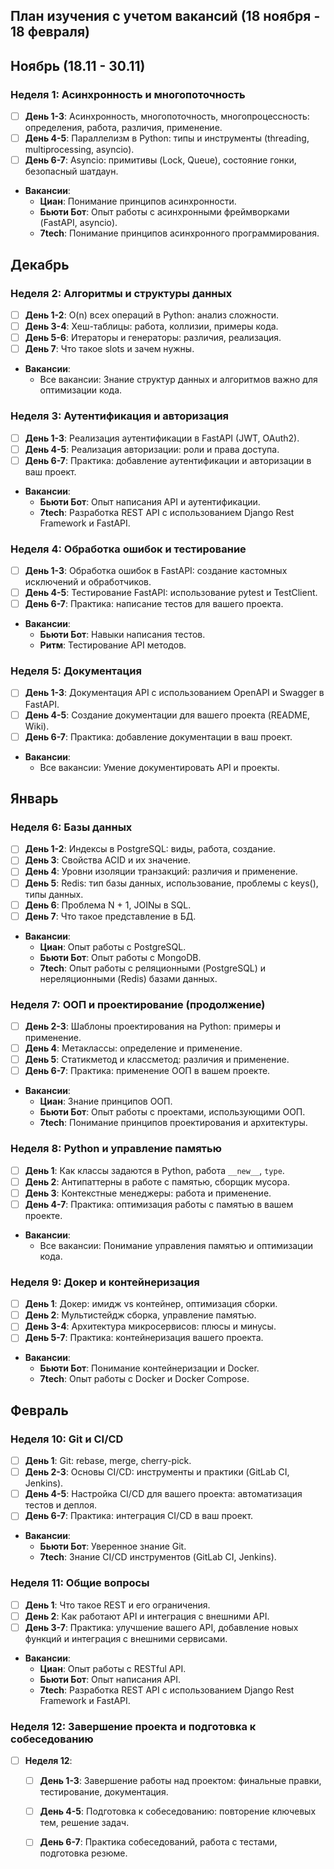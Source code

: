 ## План изучения с учетом вакансий (18 ноября - 18 февраля)

## Ноябрь (18.11 - 30.11)
### Неделя 1: Асинхронность и многопоточность
- [ ] **День 1-3**: Асинхронность, многопоточность, многопроцессность: определения, работа, различия, применение.
- [ ] **День 4-5**: Параллелизм в Python: типы и инструменты (threading, multiprocessing, asyncio).
- [ ] **День 6-7**: Asyncio: примитивы (Lock, Queue), состояние гонки, безопасный шатдаун.
- **Вакансии**:
  - **Циан**: Понимание принципов асинхронности.
  - **Бьюти Бот**: Опыт работы с асинхронными фреймворками (FastAPI, asyncio).
  - **7tech**: Понимание принципов асинхронного программирования.

## Декабрь
### Неделя 2: Алгоритмы и структуры данных
- [ ] **День 1-2**: O(n) всех операций в Python: анализ сложности.
- [ ] **День 3-4**: Хеш-таблицы: работа, коллизии, примеры кода.
- [ ] **День 5-6**: Итераторы и генераторы: различия, реализация.
- [ ] **День 7**: Что такое slots и зачем нужны.
- **Вакансии**:
  - Все вакансии: Знание структур данных и алгоритмов важно для оптимизации кода.

### Неделя 3: Аутентификация и авторизация
- [ ] **День 1-3**: Реализация аутентификации в FastAPI (JWT, OAuth2).
- [ ] **День 4-5**: Реализация авторизации: роли и права доступа.
- [ ] **День 6-7**: Практика: добавление аутентификации и авторизации в ваш проект.
- **Вакансии**:
  - **Бьюти Бот**: Опыт написания API и аутентификации.
  - **7tech**: Разработка REST API с использованием Django Rest Framework и FastAPI.

### Неделя 4: Обработка ошибок и тестирование
- [ ] **День 1-3**: Обработка ошибок в FastAPI: создание кастомных исключений и обработчиков.
- [ ] **День 4-5**: Тестирование FastAPI: использование pytest и TestClient.
- [ ] **День 6-7**: Практика: написание тестов для вашего проекта.
- **Вакансии**:
  - **Бьюти Бот**: Навыки написания тестов.
  - **Ритм**: Тестирование API методов.

### Неделя 5: Документация
- [ ] **День 1-3**: Документация API с использованием OpenAPI и Swagger в FastAPI.
- [ ] **День 4-5**: Создание документации для вашего проекта (README, Wiki).
- [ ] **День 6-7**: Практика: добавление документации в ваш проект.
- **Вакансии**:
  - Все вакансии: Умение документировать API и проекты.

## Январь
### Неделя 6: Базы данных
- [ ] **День 1-2**: Индексы в PostgreSQL: виды, работа, создание.
- [ ] **День 3**: Свойства ACID и их значение.
- [ ] **День 4**: Уровни изоляции транзакций: различия и применение.
- [ ] **День 5**: Redis: тип базы данных, использование, проблемы с keys(), типы данных.
- [ ] **День 6**: Проблема N + 1, JOINы в SQL.
- [ ] **День 7**: Что такое представление в БД.
- **Вакансии**:
  - **Циан**: Опыт работы с PostgreSQL.
  - **Бьюти Бот**: Опыт работы с MongoDB.
  - **7tech**: Опыт работы с реляционными (PostgreSQL) и нереляционными (Redis) базами данных.

### Неделя 7: ООП и проектирование (продолжение)
- [ ] **День 2-3**: Шаблоны проектирования на Python: примеры и применение.
- [ ] **День 4**: Метаклассы: определение и применение.
- [ ] **День 5**: Статикметод и классметод: различия и применение.
- [ ] **День 6-7**: Практика: применение ООП в вашем проекте.
- **Вакансии**:
  - **Циан**: Знание принципов ООП.
  - **Бьюти Бот**: Опыт работы с проектами, использующими ООП.
  - **7tech**: Понимание принципов проектирования и архитектуры.

### Неделя 8: Python и управление памятью
- [ ] **День 1**: Как классы задаются в Python, работа `__new__`, `type`.
- [ ] **День 2**: Антипаттерны в работе с памятью, сборщик мусора.
- [ ] **День 3**: Контекстные менеджеры: работа и применение.
- [ ] **День 4-7**: Практика: оптимизация работы с памятью в вашем проекте.
- **Вакансии**:
  - Все вакансии: Понимание управления памятью и оптимизации кода.

### Неделя 9: Докер и контейнеризация
- [ ] **День 1**: Докер: имидж vs контейнер, оптимизация сборки.
- [ ] **День 2**: Мультистейдж сборка, управление памятью.
- [ ] **День 3-4**: Архитектура микросервисов: плюсы и минусы.
- [ ] **День 5-7**: Практика: контейнеризация вашего проекта.
- **Вакансии**:
  - **Бьюти Бот**: Понимание контейнеризации и Docker.
  - **7tech**: Опыт работы с Docker и Docker Compose.

## Февраль
### Неделя 10: Git и CI/CD
- [ ] **День 1**: Git: rebase, merge, cherry-pick.
- [ ] **День 2-3**: Основы CI/CD: инструменты и практики (GitLab CI, Jenkins).
- [ ] **День 4-5**: Настройка CI/CD для вашего проекта: автоматизация тестов и деплоя.
- [ ] **День 6-7**: Практика: интеграция CI/CD в ваш проект.
- **Вакансии**:
  - **Бьюти Бот**: Уверенное знание Git.
  - **7tech**: Знание CI/CD инструментов (GitLab CI, Jenkins).

### Неделя 11: Общие вопросы
- [ ] **День 1**: Что такое REST и его ограничения.
- [ ] **День 2**: Как работают API и интеграция с внешними API.
- [ ] **День 3-7**: Практика: улучшение вашего API, добавление новых функций и интеграция с внешними сервисами.
- **Вакансии**:
  - **Циан**: Опыт работы с RESTful API.
  - **Бьюти Бот**: Опыт написания API.
  - **7tech**: Разработка REST API с использованием Django Rest Framework и FastAPI.

### Неделя 12: Завершение проекта и подготовка к собеседованию
- [ ] **Неделя 12**: 
  - [ ] **День 1-3**: Завершение работы над проектом: финальные правки, тестирование, документация.
  - [ ] **День 4-5**: Подготовка к собеседованию: повторение ключевых тем, решение задач.
  - [ ] **День 6-7**: Практика собеседований, работа с тестами, подготовка резюме.


